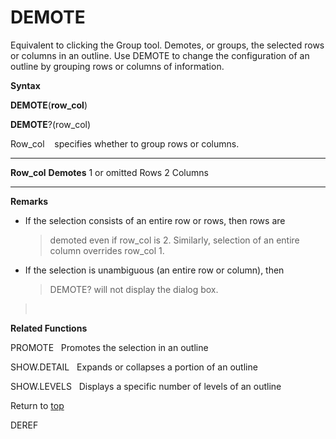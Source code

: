 DEMOTE
======

Equivalent to clicking the Group tool. Demotes, or groups, the selected
rows or columns in an outline. Use DEMOTE to change the configuration of
an outline by grouping rows or columns of information.

**Syntax**

**DEMOTE**(**row\_col**)

**DEMOTE**?(row\_col)

Row\_col    specifies whether to group rows or columns.

  -------------- -------------
  **Row\_col**   **Demotes**
  1 or omitted   Rows
  2              Columns
  -------------- -------------

**Remarks**

-   If the selection consists of an entire row or rows, then rows are
    > demoted even if row\_col is 2. Similarly, selection of an entire
    > column overrides row\_col 1.

-   If the selection is unambiguous (an entire row or column), then
    > DEMOTE? will not display the dialog box.

>  

**Related Functions**

PROMOTE   Promotes the selection in an outline

SHOW.DETAIL   Expands or collapses a portion of an outline

SHOW.LEVELS   Displays a specific number of levels of an outline

Return to [top](#A)

DEREF
